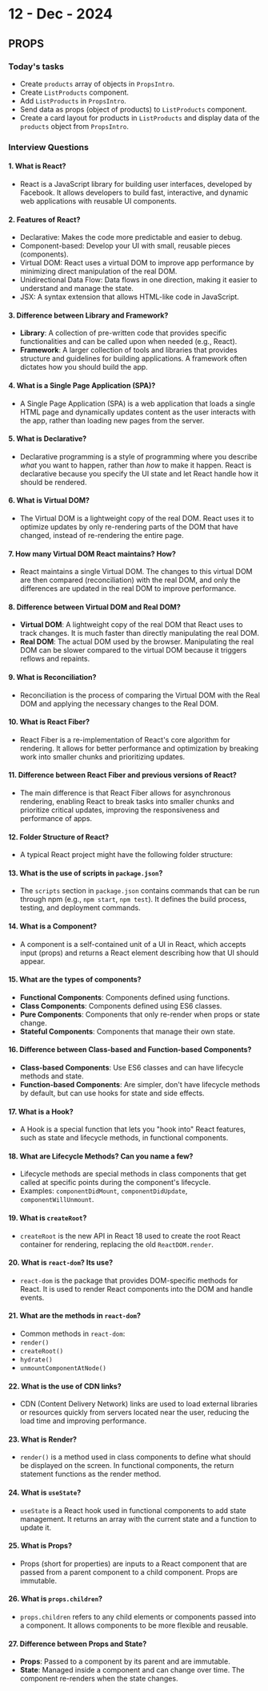 # 12 - Dec - 2024

## PROPS

### Today's tasks

- Create `products` array of objects in `PropsIntro`.
- Create `ListProducts` component.
- Add `ListProducts` in `PropsIntro`.
- Send data as props (object of products) to `ListProducts` component.
- Create a card layout for products in `ListProducts` and display data of the `products` object from `PropsIntro`.

### Interview Questions

#### 1. What is React?

- React is a JavaScript library for building user interfaces, developed by Facebook. It allows developers to build fast, interactive, and dynamic web applications with reusable UI components.

#### 2. Features of React?

- Declarative: Makes the code more predictable and easier to debug.
- Component-based: Develop your UI with small, reusable pieces (components).
- Virtual DOM: React uses a virtual DOM to improve app performance by minimizing direct manipulation of the real DOM.
- Unidirectional Data Flow: Data flows in one direction, making it easier to understand and manage the state.
- JSX: A syntax extension that allows HTML-like code in JavaScript.

#### 3. Difference between Library and Framework?

- **Library**: A collection of pre-written code that provides specific functionalities and can be called upon when needed (e.g., React).
- **Framework**: A larger collection of tools and libraries that provides structure and guidelines for building applications. A framework often dictates how you should build the app.

#### 4. What is a Single Page Application (SPA)?

- A Single Page Application (SPA) is a web application that loads a single HTML page and dynamically updates content as the user interacts with the app, rather than loading new pages from the server.

#### 5. What is Declarative?

- Declarative programming is a style of programming where you describe _what_ you want to happen, rather than _how_ to make it happen. React is declarative because you specify the UI state and let React handle how it should be rendered.

#### 6. What is Virtual DOM?

- The Virtual DOM is a lightweight copy of the real DOM. React uses it to optimize updates by only re-rendering parts of the DOM that have changed, instead of re-rendering the entire page.

#### 7. How many Virtual DOM React maintains? How?

- React maintains a single Virtual DOM. The changes to this virtual DOM are then compared (reconciliation) with the real DOM, and only the differences are updated in the real DOM to improve performance.

#### 8. Difference between Virtual DOM and Real DOM?

- **Virtual DOM**: A lightweight copy of the real DOM that React uses to track changes. It is much faster than directly manipulating the real DOM.
- **Real DOM**: The actual DOM used by the browser. Manipulating the real DOM can be slower compared to the virtual DOM because it triggers reflows and repaints.

#### 9. What is Reconciliation?

- Reconciliation is the process of comparing the Virtual DOM with the Real DOM and applying the necessary changes to the Real DOM.

#### 10. What is React Fiber?

- React Fiber is a re-implementation of React's core algorithm for rendering. It allows for better performance and optimization by breaking work into smaller chunks and prioritizing updates.

#### 11. Difference between React Fiber and previous versions of React?

- The main difference is that React Fiber allows for asynchronous rendering, enabling React to break tasks into smaller chunks and prioritize critical updates, improving the responsiveness and performance of apps.

#### 12. Folder Structure of React?

- A typical React project might have the following folder structure:

#### 13. What is the use of scripts in `package.json`?

- The `scripts` section in `package.json` contains commands that can be run through npm (e.g., `npm start`, `npm test`). It defines the build process, testing, and deployment commands.

#### 14. What is a Component?

- A component is a self-contained unit of a UI in React, which accepts input (props) and returns a React element describing how that UI should appear.

#### 15. What are the types of components?

- **Functional Components**: Components defined using functions.
- **Class Components**: Components defined using ES6 classes.
- **Pure Components**: Components that only re-render when props or state change.
- **Stateful Components**: Components that manage their own state.

#### 16. Difference between Class-based and Function-based Components?

- **Class-based Components**: Use ES6 classes and can have lifecycle methods and state.
- **Function-based Components**: Are simpler, don't have lifecycle methods by default, but can use hooks for state and side effects.

#### 17. What is a Hook?

- A Hook is a special function that lets you "hook into" React features, such as state and lifecycle methods, in functional components.

#### 18. What are Lifecycle Methods? Can you name a few?

- Lifecycle methods are special methods in class components that get called at specific points during the component's lifecycle.
- Examples: `componentDidMount`, `componentDidUpdate`, `componentWillUnmount`.

#### 19. What is `createRoot`?

- `createRoot` is the new API in React 18 used to create the root React container for rendering, replacing the old `ReactDOM.render`.

#### 20. What is `react-dom`? Its use?

- `react-dom` is the package that provides DOM-specific methods for React. It is used to render React components into the DOM and handle events.

#### 21. What are the methods in `react-dom`?

- Common methods in `react-dom`:
- `render()`
- `createRoot()`
- `hydrate()`
- `unmountComponentAtNode()`

#### 22. What is the use of CDN links?

- CDN (Content Delivery Network) links are used to load external libraries or resources quickly from servers located near the user, reducing the load time and improving performance.

#### 23. What is Render?

- `render()` is a method used in class components to define what should be displayed on the screen. In functional components, the return statement functions as the render method.

#### 24. What is `useState`?

- `useState` is a React hook used in functional components to add state management. It returns an array with the current state and a function to update it.

#### 25. What is Props?

- Props (short for properties) are inputs to a React component that are passed from a parent component to a child component. Props are immutable.

#### 26. What is `props.children`?

- `props.children` refers to any child elements or components passed into a component. It allows components to be more flexible and reusable.

#### 27. Difference between Props and State?

- **Props**: Passed to a component by its parent and are immutable.
- **State**: Managed inside a component and can change over time. The component re-renders when the state changes.

